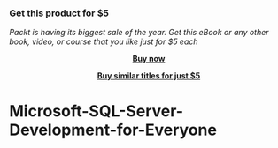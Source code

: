 
### Get this product for $5

<i>Packt is having its biggest sale of the year. Get this eBook or any other book, video, or course that you like just for $5 each</i>


<b><p align='center'>[Buy now](https://packt.link/9781801078559)</p></b>


<b><p align='center'>[Buy similar titles for just $5](https://subscription.packtpub.com/search)</p></b>


# Microsoft-SQL-Server-Development-for-Everyone
